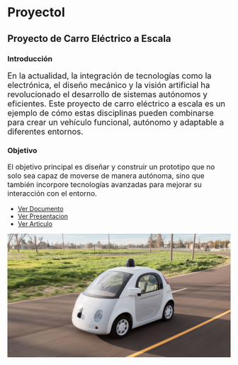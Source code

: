 # ProyectoI
## Proyecto de Carro Eléctrico a Escala
### Introducción
<p style="font-size:18px;">
En la actualidad, la integración de tecnologías como la electrónica, el diseño mecánico y la visión artificial ha revolucionado el desarrollo de sistemas autónomos y eficientes.  
Este proyecto de carro eléctrico a escala es un ejemplo de cómo estas disciplinas pueden combinarse para crear un vehículo funcional, autónomo y adaptable a diferentes entornos.
</p>

### Objetivo
<p style="font-size:16px;">
El objetivo principal es diseñar y construir un prototipo que no solo sea capaz de moverse de manera autónoma, sino que también incorpore tecnologías avanzadas para mejorar su interacción con el entorno.
</p>

* [Ver Documento](https://github.com/Qualiaverse/ProyectoI/blob/main/ProyectoI.pdf)
* [Ver Presentacion](https://github.com/Qualiaverse/ProyectoI/blob/main/Presentacio.pdf) 
* [Ver Articulo](https://github.com/Qualiaverse/ProyectoI/blob/main/Articulo.pdf)

<p align="center">
  <img src="https://github.com/Qualiaverse/ProyectoI/blob/main/test2.jpg" alt="Imagen de Representación" width="600px">
</p>
